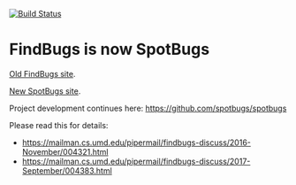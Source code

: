 [![Build Status](https://www.travis-ci.org/dreaminplus/findbugs.svg?branch=master)](https://www.travis-ci.org/dreaminplus/findbugs)
# FindBugs is now SpotBugs

[Old FindBugs site](http://findbugs.sourceforge.net).

[New SpotBugs site](https://spotbugs.github.io).

Project development continues here: https://github.com/spotbugs/spotbugs

Please read this for details: 


- https://mailman.cs.umd.edu/pipermail/findbugs-discuss/2016-November/004321.html
- https://mailman.cs.umd.edu/pipermail/findbugs-discuss/2017-September/004383.html
